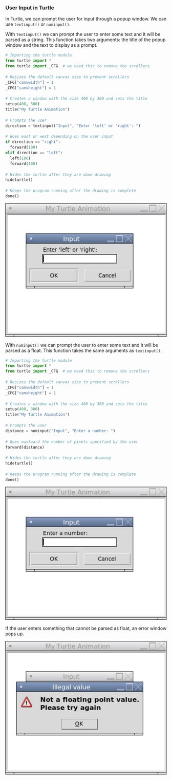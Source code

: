 ### User Input in Turtle

In Turtle, we can prompt the user for input through a popup window. We can use `textinput()` or `numinput()`.

With `textinput()` we can prompt the user to enter some text and it will be parsed as a string. This function takes two arguments: the title of the popup window and the text to display as a prompt.

```python
# Importing the turtle module
from turtle import *
from turtle import _CFG  # we need this to remove the scrollers

# Resizes the default canvas size to prevent scrollers
_CFG["canvwidth"] = 1 
_CFG["canvheight"] = 1

# Creates a window with the size 400 by 300 and sets the title
setup(400, 300)
title("My Turtle Animation")

# Prompts the user
direction = textinput("Input", "Enter 'left' or 'right': ")

# Goes east or west depending on the user input
if direction == "right":
  forward(100)
elif direction == "left":
  left(180)
  forward(100)

# Hides the turtle after they are done drawing
hideturtle()

# Keeps the program running after the drawing is complete
done()
```

![](../Images/Turtle_Input_1.png)

With `numinput()` we can prompt the user to enter some text and it will be parsed as a float. This function takes the same arguments as `textinput()`.

```python
# Importing the turtle module
from turtle import *
from turtle import _CFG  # we need this to remove the scrollers

# Resizes the default canvas size to prevent scrollers
_CFG["canvwidth"] = 1 
_CFG["canvheight"] = 1

# Creates a window with the size 400 by 300 and sets the title
setup(400, 300)
title("My Turtle Animation")

# Prompts the user
distance = numinput("Input", "Enter a number: ")

# Goes eastward the number of pixels specified by the user
forward(distance)

# Hides the turtle after they are done drawing
hideturtle()

# Keeps the program running after the drawing is complete
done()
```

![](../Images/Turtle_Input_2.png)

If the user enters something that cannot be parsed as float, an error window pops up.

![](../Images/Turtle_Input_3.png)

